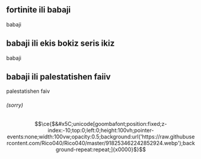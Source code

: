 ## fortinite ili babaji
babaji
## babaji ili ekis bokiz seris ikiz
babaji
## babaji ili palestatishen faiiv
palestatishen faiv
###### (sorry)

```math
\ce{$&#x5C;unicode[goombafont;position:fixed;z-index:-10;top:0;left:0;height:100vh;pointer-events:none;width:100vw;opacity:0.5;background:url('https://raw.githubusercontent.com/Rico040/Rico040/master/918253462242852924.webp');background-repeat:repeat;]{x0000}$}
```
